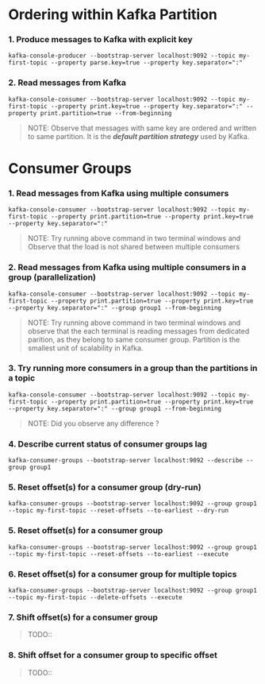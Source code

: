 # Ordering within Kafka Partition

### 1. Produce messages to Kafka with explicit key
```shell script
kafka-console-producer --bootstrap-server localhost:9092 --topic my-first-topic --property parse.key=true --property key.separator=":"
```

### 2. Read messages from Kafka
```shell script
kafka-console-consumer --bootstrap-server localhost:9092 --topic my-first-topic --property print.key=true --property key.separator=":" --property print.partition=true --from-beginning
```

> NOTE: Observe that messages with same key are ordered and written to same partition. It is the ***default partition strategy*** used by Kafka.

# Consumer Groups

### 1. Read messages from Kafka using multiple consumers 
```shell script
kafka-console-consumer --bootstrap-server localhost:9092 --topic my-first-topic --property print.partition=true --property print.key=true --property key.separator=":"
```

> NOTE: Try running above command in two terminal windows and Observe that the load is not shared between multiple consumers


### 2. Read messages from Kafka using multiple consumers in a group (parallelization)
```shell script
kafka-console-consumer --bootstrap-server localhost:9092 --topic my-first-topic --property print.partition=true --property print.key=true --property key.separator=":" --group group1 --from-beginning
```

> NOTE: Try running above command in two terminal windows and observe that the each terminal is reading messages from dedicated parition, as they belong to same consumer group.
Partition is the smallest unit of scalability in Kafka.

### 3. Try running more consumers in a group than the partitions in a topic
```shell script
kafka-console-consumer --bootstrap-server localhost:9092 --topic my-first-topic --property print.partition=true --property print.key=true --property key.separator=":" --group group1 --from-beginning
```

> NOTE: Did you observe any difference ?


### 4. Describe current status of consumer groups lag

```shell script
kafka-consumer-groups --bootstrap-server localhost:9092 --describe --group group1
```

### 5. Reset offset(s) for a consumer group (dry-run)

```shell script
kafka-consumer-groups --bootstrap-server localhost:9092 --group group1 --topic my-first-topic --reset-offsets --to-earliest --dry-run
```

### 5. Reset offset(s) for a consumer group 

```shell script
kafka-consumer-groups --bootstrap-server localhost:9092 --group group1 --topic my-first-topic --reset-offsets --to-earliest --execute
```

### 6. Reset offset(s) for a consumer group for multiple topics

```shell script
kafka-consumer-groups --bootstrap-server localhost:9092 --group group1 --topic my-first-topic --delete-offsets --execute
```

### 7. Shift offset(s) for a consumer group

> TODO::

### 8. Shift offset for a consumer group to specific offset

> TODO::
